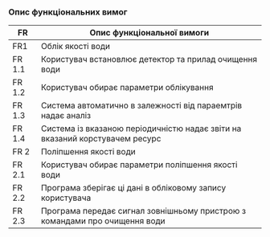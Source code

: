 ### Опис функціональних вимог
| FR | Опис функціональної вимоги |
| --- | --- |
| FR1 | Облік якості води |
| FR 1.1 | Користувач встановлює детектор та прилад очищення води|
| FR 1.2 | Користувач обирає параметри облікування |
| FR 1.3 | Система автоматично в залежності від параемтрів надає аналіз |
| FR 1.4 | Система із вказаною періодичністю надає звіти на вказаний корстувачем ресурс|
| FR 2 | Поліпшення якості води |
| FR 2.1 | Користувач обирає параметри поліпшення якості води |
| FR 2.2 | Програма зберігає ці дані в обліковому запису користувача |
| FR 2.3 | Програма передає сигнал зовнішньому пристрою з командами про очищення води |
